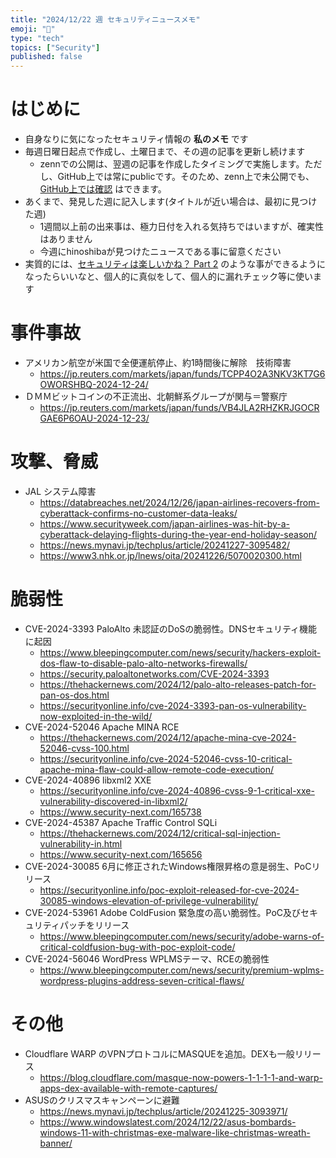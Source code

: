 ```yaml
---
title: "2024/12/22 週 セキュリティニュースメモ"
emoji: "🔖"
type: "tech"
topics: ["Security"]
published: false
---
```


# はじめに
* 自身なりに気になったセキュリティ情報の **私のメモ** です
* 毎週日曜日起点で作成し、土曜日まで、その週の記事を更新し続けます
    * zennでの公開は、翌週の記事を作成したタイミングで実施します。ただし、GitHub上では常にpublicです。そのため、zenn上で未公開でも、[GitHub上では確認](https://github.com/hinoshiba/zenn.dev/tree/main/articles) はできます。
* あくまで、発見した週に記入します(タイトルが近い場合は、最初に見つけた週)
    * 1週間以上前の出来事は、極力日付を入れる気持ちではいますが、確実性はありません
    * 今週にhinoshibaが見つけたニュースである事に留意ください
* 実質的には、[セキュリティは楽しいかね？ Part 2](https://negi.hatenablog.com/) のような事ができるようになったらいいなと、個人的に真似をして、個人的に漏れチェック等に使います

# 事件事故

* アメリカン航空が米国で全便運航停止、約1時間後に解除　技術障害
    * https://jp.reuters.com/markets/japan/funds/TCPP4O2A3NKV3KT7G6OWORSHBQ-2024-12-24/
* ＤＭＭビットコインの不正流出、北朝鮮系グループが関与＝警察庁
    * https://jp.reuters.com/markets/japan/funds/VB4JLA2RHZKRJGOCRGAE6P6OAU-2024-12-23/

# 攻撃、脅威

* JAL システム障害
    * https://databreaches.net/2024/12/26/japan-airlines-recovers-from-cyberattack-confirms-no-customer-data-leaks/
    * https://www.securityweek.com/japan-airlines-was-hit-by-a-cyberattack-delaying-flights-during-the-year-end-holiday-season/
    * https://news.mynavi.jp/techplus/article/20241227-3095482/
    * https://www3.nhk.or.jp/lnews/oita/20241226/5070020300.html

# 脆弱性

* CVE-2024-3393 PaloAlto 未認証のDoSの脆弱性。DNSセキュリティ機能に起因
    * https://www.bleepingcomputer.com/news/security/hackers-exploit-dos-flaw-to-disable-palo-alto-networks-firewalls/
    * https://security.paloaltonetworks.com/CVE-2024-3393
    * https://thehackernews.com/2024/12/palo-alto-releases-patch-for-pan-os-dos.html
    * https://securityonline.info/cve-2024-3393-pan-os-vulnerability-now-exploited-in-the-wild/
* CVE-2024-52046 Apache MINA RCE
    * https://thehackernews.com/2024/12/apache-mina-cve-2024-52046-cvss-100.html
    * https://securityonline.info/cve-2024-52046-cvss-10-critical-apache-mina-flaw-could-allow-remote-code-execution/
* CVE-2024-40896 libxml2 XXE
    * https://securityonline.info/cve-2024-40896-cvss-9-1-critical-xxe-vulnerability-discovered-in-libxml2/
    * https://www.security-next.com/165738
* CVE-2024-45387 Apache Traffic Control SQLi
    * https://thehackernews.com/2024/12/critical-sql-injection-vulnerability-in.html
    * https://www.security-next.com/165656
* CVE-2024-30085 6月に修正されたWindows権限昇格の意是弱生、PoCリリース
    * https://securityonline.info/poc-exploit-released-for-cve-2024-30085-windows-elevation-of-privilege-vulnerability/
* CVE-2024-53961 Adobe ColdFusion 緊急度の高い脆弱性。PoC及びセキュリティパッチをリリース
    * https://www.bleepingcomputer.com/news/security/adobe-warns-of-critical-coldfusion-bug-with-poc-exploit-code/
* CVE-2024-56046 WordPress WPLMSテーマ、RCEの脆弱性
    * https://www.bleepingcomputer.com/news/security/premium-wplms-wordpress-plugins-address-seven-critical-flaws/

# その他

* Cloudflare WARP のVPNプロトコルにMASQUEを追加。DEXも一般リリース
    * https://blog.cloudflare.com/masque-now-powers-1-1-1-1-and-warp-apps-dex-available-with-remote-captures/
* ASUSのクリスマスキャンペーンに避難
    * https://news.mynavi.jp/techplus/article/20241225-3093971/
    * https://www.windowslatest.com/2024/12/22/asus-bombards-windows-11-with-christmas-exe-malware-like-christmas-wreath-banner/
